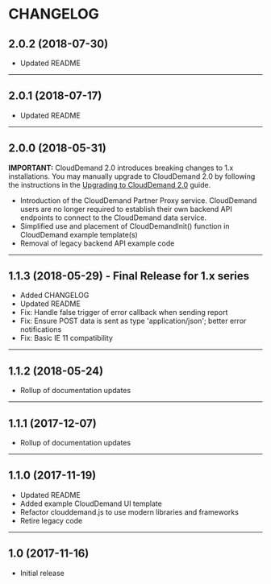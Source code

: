 # CHANGELOG

## 2.0.2 (2018-07-30)

* Updated README

---

## 2.0.1 (2018-07-17)

* Updated README

---

## 2.0.0 (2018-05-31)

**IMPORTANT:** CloudDemand 2.0 introduces breaking changes to 1.x installations. You may manually upgrade to CloudDemand 2.0 by following the instructions in the [Upgrading to CloudDemand 2.0](./UPGRADE-1.x-2.0.md) guide.

* Introduction of the CloudDemand Partner Proxy service. CloudDemand users are no longer required to establish their own backend API endpoints to connect to the CloudDemand data service.
* Simplified use and placement of CloudDemandInit() function in CloudDemand example template(s)
* Removal of legacy backend API example code

---

## 1.1.3 (2018-05-29) - Final Release for 1.x series

* Added CHANGELOG
* Updated README
* Fix: Handle false trigger of error callback when sending report
* Fix: Ensure POST data is sent as type 'application/json'; better error notifications
* Fix: Basic IE 11 compatibility

---

## 1.1.2 (2018-05-24)

* Rollup of documentation updates

---

## 1.1.1 (2017-12-07)

* Rollup of documentation updates

---

## 1.1.0 (2017-11-19)

* Updated README
* Added example CloudDemand UI template
* Refactor clouddemand.js to use modern libraries and frameworks
* Retire legacy code

---

## 1.0 (2017-11-16)

* Initial release
